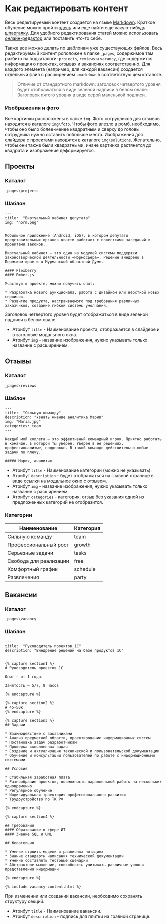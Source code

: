 # Как редактировать контент
Весь редактируемый контент создается на языке [Markdown](https://ru.wikipedia.org/wiki/Markdown). Краткое обучение можно пройти [здесь](https://www.markdowntutorial.com/) или еще найти еще какую-нибудь 
[шпаргалку](https://github.com/adam-p/markdown-here/wiki/Markdown-Cheatsheet). Для удобного редактирования статей можно использовать [онлайн-редактор](http://dillinger.io/) или поставить что-то себе.

Также все можно делать по шаблонам уже существующих файлов. Весь редактируемый контент рсположен в папке `_pages`, содержимое там разбито на подкаталоги: `projects`, `reviews` и `vacancy`, где содержится информация о проектах, отзывах и вакансиях соответственно. Для каждого элемента (например, для каждой вакансии) создается отдельный файл с расширением `.markdown` в соответствующем каталоге.

> Отличие от стандартного markdown: заголовок четвертого уровня будет отображаться в виде зеленой надписи в белом овале. Заголовок пятого уровня в виде серой маленькой подписи.

### Изображения и фото
Все картинки расположены в папке `img`. Фото сотрудников для отзывов находятся в каталоге `img\foto`. Чтобы фото влезло в ромб, необходимо, чтобы оно было более-менее квадратным и сверху до головы сотрудника нужно оставить побольше места.
Изображения для слайдера с проектами находятся в каталоге `img\solutions`. Желательно, чтобы они также были квадратными, иначе картинка растянется до квадрата и изображение деформируется.



## Проекты
### Каталог
`_pages\projects`

### Шаблон
```
---
title:  "Виртуальный кабинет депутата"
img: "norm.png"
---

Мобильное приложение (Android, iOS), в котором депутаты представительных органов власти работают с повестками заседаний и проектами законов.

Виртуальный кабинет — это один из модулей системы поддержки законотворческой деятельности «Нормосфера». Решение внедрено в Пермском крае и в Мурманской областной Думе.

#### Flexberry
#### Ember.js

Участвуя в проекте, можно получить опыт:

* Разработка нового функционала, работа с дизайном или версткой новых сервисов.
* Развитие продукта, настраиваемого под требования различных заказчиков, создание гибкой системы умолчаний.

```

Заголовок четвертого уровня будет отображаться в виде зеленой надписи в белом овале.
* Атрибут `title` - Наименование проекта, отображается в слайдере и в заголовке модального окна.
* Атрибут `img` - название изображения, нужно указывать только название с расширением.



## Отзывы
### Каталог
`_pages\reviews`

### Шаблон
```
---
title:  "Сильную команду"
description: "Узнать мнение аналитика Марии"
img: "Maria.jpg"
categories: team
---

Каждый мой коллега – это эффективный командный игрок. Приятно работать в команде, в которой ты уверен. Уверен в ее решениях, профессионализме, поддержке. В такой команде действительно любые задачи по плечу.

##### Мария, аналитик

```

* Атрибут `title` - Наименование категории (можно не указывать).
* Атрибут `description` - будет отображаться на главной странице в виде ссылки на модальное окно с отзывом.
* Атрибут `img` - название изображения, нужно указывать только название с расширением.
* Атрибут `categories` - категория, отзыв без указания одной из предложенных категорий не отобразится.

### Категории

| Наименование           | Категория |
|------------------------|-----------|
| Сильную команду        | team      |
| Профессиональный рост  | growth    |
| Серьезные задачи       | tasks     |
| Свобода для реализации | free      |
| Комфортный график      | schedule  |
| Развлечения            | party     |



## Вакансии

### Каталог
`_pages\vacancy`

### Шаблон
```
---
title:  "Руководитель проектов 1С"
description: "Внедрение решений на базе продуктов 1С"
---

{% capture section1 %}
# Руководитель проектов 1С

Опыт — от 1 года.

Занятость — 5/7, 8 часов

{% endcapture %}

{% capture section2 %}
# 45-50к
{% endcapture %}

{% capture section3 %}
## Задачи

* Взаимодействие с заказчиками
* Анализ предметной области, проектирование информационных систем
* Постановка задач разработчикам
* Проверка выполненных задач
* Создание и актуализация технической и пользовательской документации
* Обучение и консультации пользователей по работе с информационными системами

## Условия

* Стабильная заработная плата
* Разнообразие проектов, возможность параллельной работы на нескольких одновременно
* Регулярное обучение
* Индивидуальная траектория профессионального развития
* Трудоустройство по ТК РФ

{% endcapture %}

{% capture section4 %}

## Требования
#### Образование в сфере ИТ
#### Знание SQL и UML

## Желательно

* Умение строить модели в различных нотациях
* Знание стандарты написания технической документации
* Умение составлять тестовые сценарии
* Абстрактное мышление, способность учитывать различные уровни представления информации

{% endcapture %}

{% include vacancy-content.html %}

```

При изменении или создании вакансии, необходимо сохранять структуру секций.

* Атрибут `title` - Наименование вакансии.
* Атрибут `description` - подпись для плитки на гравной странице.